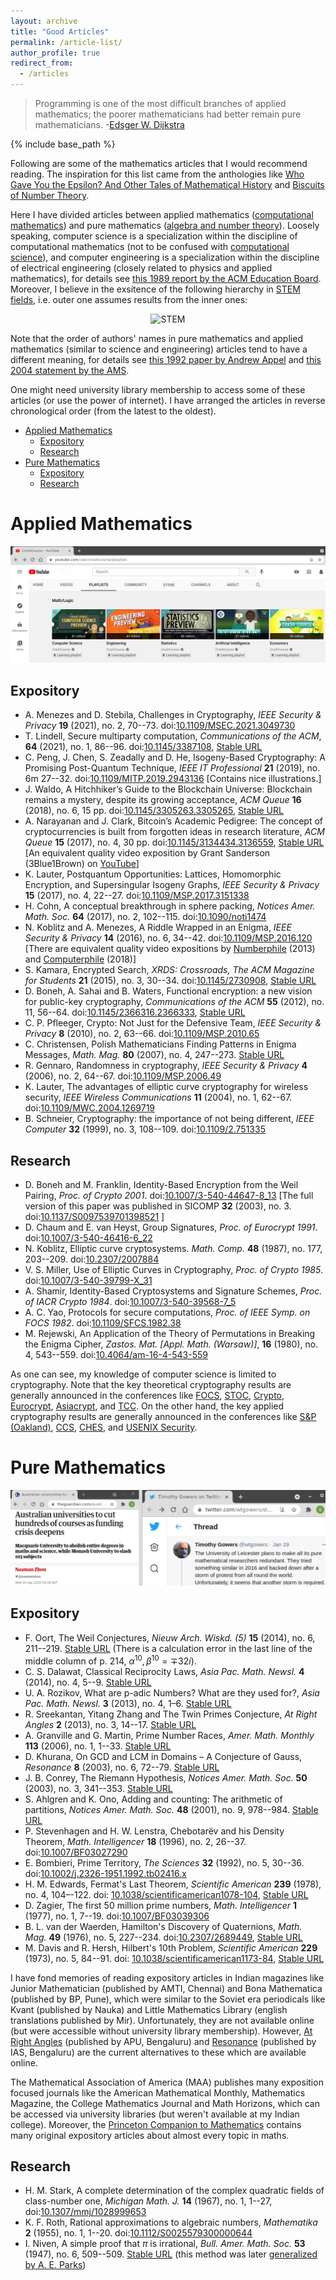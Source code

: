 ```yaml
---
layout: archive
title: "Good Articles"
permalink: /article-list/
author_profile: true
redirect_from:
  - /articles
---
```


> Programming is one of the most difficult branches of applied mathematics; the poorer mathematicians had better remain pure mathematicians.
> -[Edsger W. Dijkstra](https://en.wikiquote.org/wiki/Edsger_W._Dijkstra)

{% include base_path %}

Following are some of the mathematics articles that I would recommend reading. The inspiration for this list came from the anthologies like [Who Gave You the Epsilon? And Other Tales of Mathematical History](https://www.maa.org/press/maa-reviews/who-gave-you-the-epsilon-and-other-tales-of-mathematical-history) and [Biscuits of Number Theory](https://www.maa.org/press/maa-reviews/biscuits-of-number-theory).

Here I have divided articles between applied mathematics ([computational mathematics](https://nces.ed.gov/ipeds/cipcode/cipdetail.aspx?y=56&cip=27.0303)) and pure mathematics ([algebra and number theory](https://nces.ed.gov/ipeds/cipcode/cipdetail.aspx?y=56&cip=27.0102)). Loosely speaking, computer science is a specialization within the discipline of computational mathematics (not to be confused with [computational science](https://nces.ed.gov/ipeds/cipcode/cipdetail.aspx?y=56&cip=30.3001)), and computer engineering is a specialization within the discipline of electrical engineering (closely related to physics and applied mathematics), for details see [this 1989 report by the ACM Education Board](https://doi.org/10.1145/63238.63239). Moreover, I believe in the exsitence of the following hierarchy in [STEM fields](https://fas.org/sgp/crs/misc/R42642.pdf), i.e. outer one assumes results from the inner ones:

<p>
  <center>
    <img alt="STEM" src="https://gkorpal.github.io/images/stem.jpg" width="250" height="250" class="center">
  </center>
</p>


Note that the order of authors' names in pure mathematics and applied mathematics (similar to science and engineering) articles tend to have a different meaning, for details see [this 1992 paper by Andrew Appel](https://doi.org/10.1145/131080.131091) and [this 2004 statement by the AMS](http://www.ams.org/profession/leaders/CultureStatement04.pdf). 

One might need university library membership to access some of these articles (or use the power of internet). I have arranged the articles in reverse chronological order (from the latest to the oldest). 

* [Applied Mathematics](#applied-mathematics) 
  * [Expository](#expository)
  * [Research](#research)
* [Pure Mathematics](#pure-mathematics)
  * [Expository](#expository-1)
  * [Research](#research-1)


# Applied Mathematics
<img src="/images/crash.png" alt="">

## Expository

* A. Menezes and D. Stebila, Challenges in Cryptography, _IEEE Security & Privacy_ **19** (2021), no. 2, 70--73. doi:[10.1109/MSEC.2021.3049730](https://doi.org/10.1109/MSEC.2021.3049730)
* T. Lindell, Secure multiparty computation, _Communications of the ACM_, **64** (2021), no. 1, 86--96. doi:[10.1145/3387108](https://doi.org/10.1145/3387108), [Stable URL](https://cacm.acm.org/magazines/2021/1/249459-secure-multiparty-computation/fulltext)
* C. Peng, J. Chen, S. Zeadally and D. He, Isogeny-Based Cryptography: A Promising Post-Quantum Technique, _IEEE IT Professional_ **21** (2019), no. 6m 27--32. doi:[10.1109/MITP.2019.2943136](https://doi.org/10.1109/MITP.2019.2943136) \[Contains nice illustrations.\]
* J. Waldo, A Hitchhiker’s Guide to the Blockchain Universe: Blockchain remains a mystery, despite its growing acceptance, _ACM Queue_ **16** (2018), no. 6, 15 pp. doi:[10.1145/3305263.3305265](https://doi.org/10.1145/3305263.3305265), [Stable URL](https://queue.acm.org/detail.cfm?id=3305265)
* A. Narayanan and J. Clark, Bitcoin’s Academic Pedigree: The concept of cryptocurrencies is built from forgotten ideas in research literature, _ACM Queue_ **15** (2017), no. 4, 30 pp. doi:[10.1145/3134434.3136559](https://doi.org/10.1145/3134434.3136559), [Stable URL](https://queue.acm.org/detail.cfm?id=3136559) \[An equivalent quality video exposition by Grant Sanderson (3Blue1Brown) on [YouTube](https://www.youtube.com/watch?v=bBC-nXj3Ng4)\]
* K. Lauter, Postquantum Opportunities: Lattices, Homomorphic Encryption, and Supersingular Isogeny Graphs, _IEEE Security & Privacy_ **15** (2017), no. 4, 22--27. doi:[10.1109/MSP.2017.3151338](https://doi.org/10.1109/MSP.2017.3151338) 
* H. Cohn, A conceptual breakthrough in sphere packing, _Notices Amer. Math. Soc._ **64** (2017), no. 2,  102--115. doi:[10.1090/noti1474](https://doi.org/10.1090/noti1474)
* N. Koblitz and A. Menezes, A Riddle Wrapped in an Enigma, _IEEE Security & Privacy_ **14** (2016), no. 6, 34--42. doi:[10.1109/MSP.2016.120](https://doi.org/10.1109/MSP.2016.120) \[There are equivalent quality video expositions by [Numberphile](https://www.youtube.com/watch?v=ulg_AHBOIQU) (2013) and [Computerphile](https://www.youtube.com/watch?v=nybVFJVXbww) (2018)\]
* S. Kamara, Encrypted Search, _XRDS: Crossroads, The ACM Magazine for Students_ **21** (2015), no. 3, 30--34. doi:[10.1145/2730908](https://doi.org/10.1145/2730908), [Stable URL](https://xrds.acm.org/article.cfm?aid=2730908)
* D. Boneh, A. Sahai and B. Waters, Functional encryption: a new vision for public-key cryptography, _Communications of the ACM_ **55** (2012), no. 11, 56--64. doi:[10.1145/2366316.2366333](https://doi.org/10.1145/2366316.2366333), [Stable URL](https://cacm.acm.org/magazines/2012/11/156588-functional-encryption/fulltext)
* C. P. Pfleeger, Crypto: Not Just for the Defensive Team, _IEEE Security & Privacy_ **8** (2010), no. 2, 63--66. doi:[10.1109/MSP.2010.65](https://doi.org/10.1109/MSP.2010.65)
* C. Christensen, Polish Mathematicians Finding Patterns in Enigma Messages, _Math. Mag._ **80** (2007), no. 4, 247--273.  [Stable URL](https://www.jstor.org/stable/27643040) 
* R. Gennaro, Randomness in cryptography, _IEEE Security & Privacy_ **4** (2006), no. 2, 64--67. doi:[10.1109/MSP.2006.49](https://doi.org/10.1109/MSP.2006.49)
* K. Lauter, The advantages of elliptic curve cryptography for wireless security, _IEEE Wireless Communications_ **11** (2004), no. 1, 62--67. doi:[10.1109/MWC.2004.1269719](https://doi.org/10.1109/MWC.2004.1269719)
* B. Schneier, Cryptography: the importance of not being different, _IEEE Computer_ **32** (1999), no. 3, 108--109. doi:[10.1109/2.751335](https://doi.org/10.1109/2.751335)

## Research

* D. Boneh and M. Franklin, Identity-Based Encryption from the Weil Pairing, _Proc. of Crypto 2001_.  doi:[10.1007/3-540-44647-8_13](https://doi.org/10.1007/3-540-44647-8_13) \[The full version of this paper was published in SICOMP **32** (2003), no. 3. doi:[10.1137/S0097539701398521](https://doi.org/10.1137/S0097539701398521) \]
* D. Chaum and E. van Heyst, Group Signatures, _Proc. of Eurocrypt 1991_. doi:[10.1007/3-540-46416-6_22](https://doi.org/10.1007/3-540-46416-6_22)
* N. Koblitz, Elliptic curve cryptosystems. _Math. Comp._ **48** (1987), no. 177, 203--209. doi:[10.2307/2007884](https://doi.org/10.2307/2007884)
* V. S. Miller, Use of Elliptic Curves in Cryptography, _Proc. of Crypto 1985_. doi:[10.1007/3-540-39799-X_31](https://doi.org/10.1007/3-540-39799-X_31)
* A. Shamir, Identity-Based Cryptosystems and Signature Schemes, _Proc. of IACR Crypto 1984_. doi:[10.1007/3-540-39568-7_5](https://doi.org/10.1007/3-540-39568-7_5)
* A. C. Yao, Protocols for secure computations, _Proc. of IEEE Symp. on FOCS 1982_. doi:[10.1109/SFCS.1982.38](httpsL//doi.org/10.1109/SFCS.1982.38) 
* M. Rejewski, An Application of the Theory of Permutations in Breaking the Enigma Cipher, _Zastos. Mat. \[Appl. Math. (Warsaw)\]_, **16** (1980), no. 4, 543--559. doi:[10.4064/am-16-4-543-559](https://doi.org/10.4064/am-16-4-543-559)

As one can see, my knowledge of computer science is limited to cryptography. Note that the key theoretical cryptography results are generally announced in the conferences like [FOCS](http://ieee-focs.org/), [STOC](http://acm-stoc.org/), [Crypto](https://www.iacr.org/meetings/crypto/), [Eurocrypt](https://www.iacr.org/meetings/eurocrypt/), [Asiacrypt](https://www.iacr.org/meetings/asiacrypt/), and [TCC](https://www.iacr.org/meetings/tcc/). On the other hand, the key applied cryptography results are generally announced in the conferences like [S&P (Oakland)](https://www.ieee-security.org/TC/SP-Index.html), [CCS](https://www.sigsac.org/ccs.html), [CHES](https://www.iacr.org/meetings/ches/), and [USENIX Security](https://www.usenix.org/conferences/byname/108).

# Pure Mathematics

<img src="/images/pure.png" alt="">

## Expository

* F. Oort, The Weil Conjectures, _Nieuw Arch. Wiskd. (5)_ **15** (2014), no. 6, 211--219. [Stable URL](http://www.nieuwarchief.nl/serie5/pdf/naw5-2014-15-3-211.pdf)  (There is a calculation error in the last line of the middle column of p. 214, $\alpha^{10},\beta^{10} = \mp 32i$).
* C. S. Dalawat, Classical Reciprocity Laws, _Asia Pac. Math. Newsl._ **4** (2014), no. 4,  5--9. [Stable URL](http://www.asiapacific-mathnews.com/04/0404/0005_0009.pdf)
* U. A. Rozikov, What   are   p-adic   Numbers? What   are   they   used   for?, _Asia Pac. Math. Newsl._ **3** (2013),   no. 4, 1–6. [Stable URL](http://www.asiapacific-mathnews.com/03/0304/0001_0006.pdf)
* R. Sreekantan, Yitang Zhang and The Twin Primes Conjecture, _At Right Angles_ **2** (2013), no. 3, 14--17. [Stable URL](http://teachersofindia.org/en/article/yitang-zhang-and-twin-primes-conjecture)
* A. Granville and G. Martin, Prime Number Races, _Amer. Math. Monthly_ **113** (2006), no. 1, 1--33. [Stable URL](https://www.jstor.org/stable/27641834)
* D. Khurana, On GCD and LCM in Domains – A Conjecture of Gauss, _Resonance_ **8** (2003), no. 6, 72--79. [Stable URL](https://www.ias.ac.in/article/fulltext/reso/008/06/0072-0079)
* J. B. Conrey, The Riemann Hypothesis, _Notices Amer. Math. Soc._ **50** (2003), no. 3, 341--353. [Stable URL](http://www.ams.org/notices/200303/fea-conrey-web.pdf)
* S. Ahlgren and K. Ono, Adding and counting: The arithmetic of partitions, _Notices Amer. Math. Soc._ **48** (2001), no. 9, 978--984. [Stable URL](http://www.ams.org/notices/200109/fea-ahlgren.pdf)
* P. Stevenhagen and H. W. Lenstra, Chebotarëv and his Density Theorem, _Math. Intelligencer_ **18** (1996), no. 2, 26--37. doi:[10.1007/BF03027290](https://doi.org/10.1007/BF03027290)
* E. Bombieri, Prime Territory, _The Sciences_ **32** (1992), no. 5, 30--36. doi:[10.1002/j.2326-1951.1992.tb02416.x](https://doi.org/10.1002/j.2326-1951.1992.tb02416.x)
* H. M. Edwards, Fermat's Last Theorem, _Scientific American_ **239** (1978), no. 4, 104–-122. doi: [10.1038/scientificamerican1078-104](https://doi.org/10.1038/scientificamerican1078-104), [Stable URL](https://www.jstor.org/stable/24955826)
* D. Zagier, The first 50 million prime numbers, _Math. Intelligencer_ **1** (1977), no. 1, 7--19. doi:[10.1007/BF03039306](https://doi.org/10.1007/BF03039306)
* B. L. van der Waerden, Hamilton's Discovery of Quaternions, _Math. Mag._ **49** (1976), no. 5, 227--234. doi:[10.2307/2689449](https://doi.org/10.2307/2689449), [Stable URL](https://www.jstor.org/stable/2689449)
* M. Davis and R. Hersh, Hilbert's 10th Problem,  _Scientific American_ **229** (1973), no. 5, 84--91. doi: [10.1038/scientificamerican1173-84](https://doi.org/10.1038/scientificamerican1173-84), [Stable URL](https://www.jstor.org/stable/24923245)

I have fond memories of reading expository articles in Indian magazines like Junior Mathematician (published by AMTI, Chennai) and Bona Mathematica (published by BP, Pune), which were similar to the Soviet era periodicals like Kvant (published by Nauka) and Little Mathematics Library (english translations published by Mir). Unfortunately, they are not available online (but were accessible without university library membership). However, [At Right Angles](http://teachersofindia.org/en/periodicals/at-right-angles) (published by APU, Bengaluru) and [Resonance](https://www.ias.ac.in/Journals/Resonance_%E2%80%93_Journal_of_Science_Education) (published by  IAS, Bengaluru) are  the current alternatives to these which are available online. 

The Mathematical Association of America (MAA) publishes many exposition focused journals like the American Mathematical Monthly, Mathematics Magazine, the College Mathematics Journal and Math Horizons, which can be accessed via university libraries (but weren't available at my Indian college). Moreover, the [Princeton Companion to Mathematics](https://press.princeton.edu/books/hardcover/9780691118802/the-princeton-companion-to-mathematics) contains many original expository articles about almost every topic in maths.

## Research

* H. M. Stark, A complete determination of the complex quadratic fields of class-number one, _Michigan Math. J._ **14** (1967), no. 1, 1--27, doi:[10.1307/mmj/1028999653](http://projecteuclid.org/euclid.mmj/1028999653)
* K. F. Roth, Rational approximations to algebraic numbers, _Mathematika_ **2** (1955), no. 1, 1--20. doi:[10.1112/S0025579300000644](https://doi.org/10.1112/S0025579300000644)
* I. Niven, A simple proof that $\pi$ is irrational, _Bull. Amer. Math. Soc._ **53** (1947), no. 6, 509--509. [Stable URL](https://projecteuclid.org/journals/bulletin-of-the-american-mathematical-society-new-series/volume-53/issue-6/A-simple-proof-that-pi-is-irrational/bams/1183510788.full) (this method was later [generalized by A. E. Parks](https://www.jstor.org/stable/2322291))

